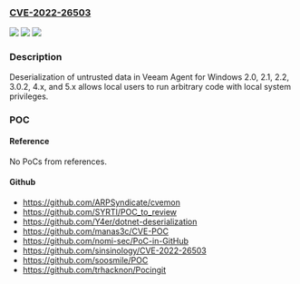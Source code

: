 ### [CVE-2022-26503](https://cve.mitre.org/cgi-bin/cvename.cgi?name=CVE-2022-26503)
![](https://img.shields.io/static/v1?label=Product&message=n%2Fa&color=blue)
![](https://img.shields.io/static/v1?label=Version&message=n%2Fa&color=blue)
![](https://img.shields.io/static/v1?label=Vulnerability&message=n%2Fa&color=brighgreen)

### Description

Deserialization of untrusted data in Veeam Agent for Windows 2.0, 2.1, 2.2, 3.0.2, 4.x, and 5.x allows local users to run arbitrary code with local system privileges.

### POC

#### Reference
No PoCs from references.

#### Github
- https://github.com/ARPSyndicate/cvemon
- https://github.com/SYRTI/POC_to_review
- https://github.com/Y4er/dotnet-deserialization
- https://github.com/manas3c/CVE-POC
- https://github.com/nomi-sec/PoC-in-GitHub
- https://github.com/sinsinology/CVE-2022-26503
- https://github.com/soosmile/POC
- https://github.com/trhacknon/Pocingit


